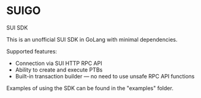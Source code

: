 # SUIGO
SUI SDK

This is an unofficial SUI SDK in GoLang with minimal dependencies.

Supported features:

- Connection via SUI HTTP RPC API
- Ability to create and execute PTBs
- Built-in transaction builder — no need to use unsafe RPC API functions

Examples of using the SDK can be found in the "examples" folder.
